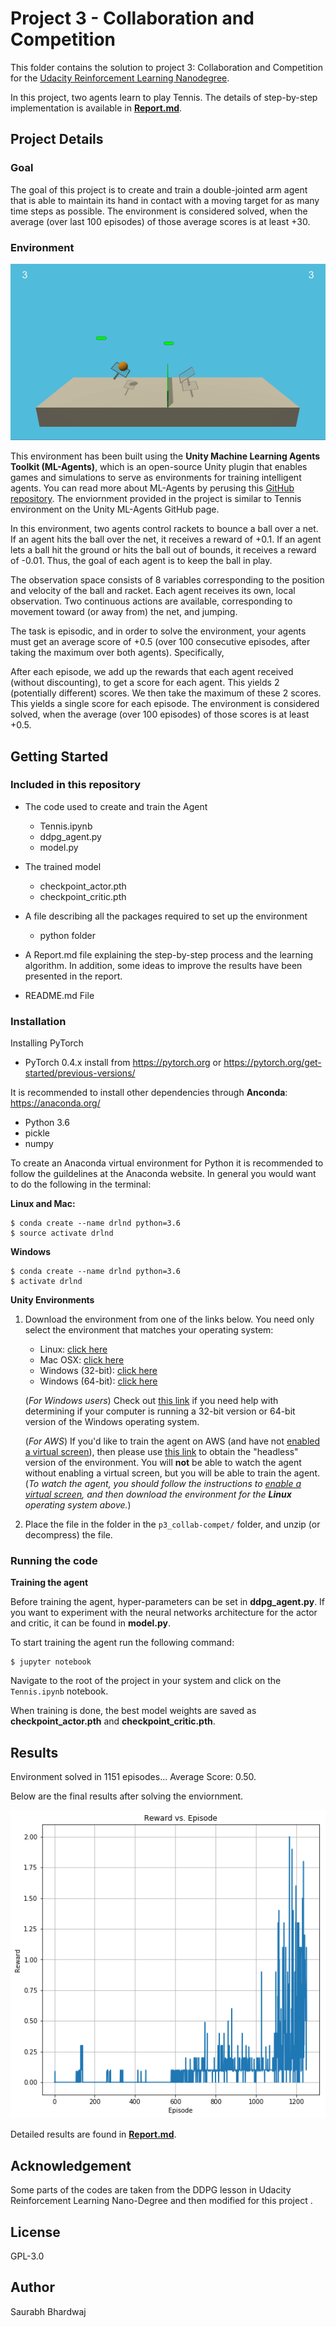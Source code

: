 # Project 3 - Collaboration and Competition
This folder contains the solution to project 3: Collaboration and Competition for the [Udacity Reinforcement Learning Nanodegree](https://www.udacity.com/course/deep-reinforcement-learning-nanodegree--nd893).

In this project, two agents learn to play Tennis. The details of step-by-step implementation is available in [**Report.md**](Report.md).

## Project Details

### Goal
The goal of this project is to create and train a double-jointed arm agent that is able to maintain its hand in contact with a moving target for as many time steps as possible. The environment is considered solved, when the average (over last 100 episodes) of those average scores is at least +30.

### Environment

![Tennis Enviornment](https://github.com/Bhardwaj-Saurabh/Udacity_Reinforcement_Learning_NanoDegree/blob/main/Project_3-Collaboration%20and%20Competition/images/Tennis.gif)

This environment has been built using the **Unity Machine Learning Agents Toolkit (ML-Agents)**, which is an open-source Unity plugin that enables games and simulations to serve as environments for training intelligent agents. You can read more about ML-Agents by perusing this [GitHub repository](https://github.com/Unity-Technologies/ml-agents). The enviornment provided in the project is similar to Tennis environment on the Unity ML-Agents GitHub page.

In this environment, two agents control rackets to bounce a ball over a net. If an agent hits the ball over the net, it receives a reward of +0.1. If an agent lets a ball hit the ground or hits the ball out of bounds, it receives a reward of -0.01. Thus, the goal of each agent is to keep the ball in play.

The observation space consists of 8 variables corresponding to the position and velocity of the ball and racket. Each agent receives its own, local observation. Two continuous actions are available, corresponding to movement toward (or away from) the net, and jumping.

The task is episodic, and in order to solve the environment, your agents must get an average score of +0.5 (over 100 consecutive episodes, after taking the maximum over both agents). Specifically,

After each episode, we add up the rewards that each agent received (without discounting), to get a score for each agent. This yields 2 (potentially different) scores. We then take the maximum of these 2 scores.
This yields a single score for each episode.
The environment is considered solved, when the average (over 100 episodes) of those scores is at least +0.5.


## Getting Started
### Included in this repository

* The code used to create and train the Agent
  * Tennis.ipynb
  * ddpg_agent.py
  * model.py
  
* The trained model
  * checkpoint_actor.pth
  * checkpoint_critic.pth
  
* A file describing all the packages required to set up the environment
  * python folder
  
* A Report.md file explaining the step-by-step process and the learning algorithm. In addition, some ideas to improve the results have been presented in the report.

* README.md File

### Installation

Installing PyTorch
* PyTorch 0.4.x install from https://pytorch.org or https://pytorch.org/get-started/previous-versions/

It is recommended to install other dependencies through **Anconda**: https://anaconda.org/
* Python 3.6
* pickle
* numpy

To create an Anaconda virtual environment for Python it is recommended to follow the guildelines at the Anaconda website. In general you would want to do the following in the terminal:

**Linux and Mac:**

    $ conda create --name drlnd python=3.6
    $ source activate drlnd

**Windows**

    $ conda create --name drlnd python=3.6
    $ activate drlnd

**Unity Environments**
1. Download the environment from one of the links below.  You need only select the environment that matches your operating system:
    - Linux: [click here](https://s3-us-west-1.amazonaws.com/udacity-drlnd/P3/Tennis/Tennis_Linux.zip)
    - Mac OSX: [click here](https://s3-us-west-1.amazonaws.com/udacity-drlnd/P3/Tennis/Tennis.app.zip)
    - Windows (32-bit): [click here](https://s3-us-west-1.amazonaws.com/udacity-drlnd/P3/Tennis/Tennis_Windows_x86.zip)
    - Windows (64-bit): [click here](https://s3-us-west-1.amazonaws.com/udacity-drlnd/P3/Tennis/Tennis_Windows_x86_64.zip)
    
    (_For Windows users_) Check out [this link](https://support.microsoft.com/en-us/help/827218/how-to-determine-whether-a-computer-is-running-a-32-bit-version-or-64) if you need help with determining if your computer is running a 32-bit version or 64-bit version of the Windows operating system.

    (_For AWS_) If you'd like to train the agent on AWS (and have not [enabled a virtual screen](https://github.com/Unity-Technologies/ml-agents/blob/master/docs/Training-on-Amazon-Web-Service.md)), then please use [this link](https://s3-us-west-1.amazonaws.com/udacity-drlnd/P3/Tennis/Tennis_Linux_NoVis.zip) to obtain the "headless" version of the environment.  You will **not** be able to watch the agent without enabling a virtual screen, but you will be able to train the agent.  (_To watch the agent, you should follow the instructions to [enable a virtual screen](https://github.com/Unity-Technologies/ml-agents/blob/master/docs/Training-on-Amazon-Web-Service.md), and then download the environment for the **Linux** operating system above._)

2. Place the file in the folder in the `p3_collab-compet/` folder, and unzip (or decompress) the file. 

### Running the code

**Training the agent**

Before training the agent, hyper-parameters can be set in **ddpg_agent.py**. If you want to experiment with the neural networks architecture for the actor and critic, it can be found in **model.py**. 

To start training the agent run the following command:

    $ jupyter notebook
    
Navigate to the root of the project in your system and click on the `Tennis.ipynb` notebook. 

When training is done, the best model weights are saved as **checkpoint_actor.pth** and **checkpoint_critic.pth**.

## Results

Environment solved in 1151 episodes... Average Score: 0.50.

Below are the final results after solving the enviornment. 

![**Final Result**](https://github.com/Bhardwaj-Saurabh/Udacity_Reinforcement_Learning_NanoDegree/blob/main/Project_3-Collaboration%20and%20Competition/images/final_result.png)

Detailed results are found in [**Report.md**](Report.md).

## Acknowledgement
Some parts of the codes are taken from the DDPG lesson in Udacity Reinforcement Learning Nano-Degree and then modified for this project . 

## License
GPL-3.0

## Author
Saurabh Bhardwaj

